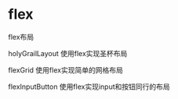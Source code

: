 # flex
flex布局

holyGrailLayout 使用flex实现圣杯布局

flexGrid 使用flex实现简单的网格布局

flexInputButton 使用flex实现input和按钮同行的布局